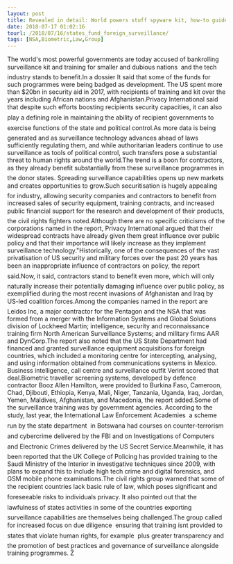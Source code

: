 ```yaml
---
layout: post
title: Revealed in detail: World powers stuff spyware kit, how-to guides in dodgy nations' pockets
date: 2018-07-17 01:02:16
tourl: /2018/07/16/states_fund_foreign_surveillance/
tags: [NSA,Biometric,Law,Group]
---
```

The world's most powerful governments are today accused of bankrolling surveillance kit and training for smaller and dubious nations  and the tech industry stands to benefit.In a dossier It said that some of the funds for such programmes were being badged as development. The US spent more than $20bn in security aid in 2017, with recipients of training and kit over the years including African nations and Afghanistan.Privacy International said that despite such efforts boosting recipients security capacities, it can also play a defining role in maintaining the ability of recipient governments to exercise functions of the state and political control.As more data is being generated and as surveillance technology advances ahead of laws sufficiently regulating them, and while authoritarian leaders continue to use surveillance as tools of political control, such transfers pose a substantial threat to human rights around the world.The trend is a boon for contractors, as they already benefit substantially from these surveillance programmes in the donor states. Spreading surveillance capabilities opens up new markets and creates opportunities to grow.Such securitisation is hugely appealing for industry, allowing security companies and contractors to benefit from increased sales of security equipment, training contracts, and increased public financial support for the research and development of their products, the civil rights fighters noted.Although there are no specific criticisms of the corporations named in the report, Privacy International argued that their widespread contracts have already given them great influence over public policy and that their importance will likely increase as they implement surveillance technology."Historically, one of the consequences of the vast privatisation of US security and military forces over the past 20 years has been an inappropriate influence of contractors on policy, the report said.Now, it said, contractors stand to benefit even more, which will only naturally increase their potentially damaging influence over public policy, as exemplified during the most recent invasions of Afghanistan and Iraq by US-led coalition forces.Among the companies named in the report are Leidos Inc, a major contractor for the Pentagon and the NSA that was formed from a merger with the Information Systems and Global Solutions division of Lockheed Martin; intelligence, security and reconnaissance training firm North American Surveillance Systems; and military firms AAR and DynCorp.The report also noted that the US State Department had financed and granted surveillance equipment acquisitions for foreign countries, which included a monitoring centre for intercepting, analysing, and using information obtained from communications systems in Mexico. Business intelligence, call centre and surveillance outfit Verint scored that deal.Biometric traveller screening systems, developed by defence contractor Booz Allen Hamilton, were provided to Burkina Faso, Cameroon, Chad, Djibouti, Ethiopia, Kenya, Mali, Niger, Tanzania, Uganda, Iraq, Jordan, Yemen, Maldives, Afghanistan, and Macedonia, the report added.Some of the surveillance training was by government agencies. According to the study, last year, the International Law Enforcement Academies  a scheme run by the state department  in Botswana had courses on counter-terrorism and cybercrime delivered by the FBI and on Investigations of Computers and Electronic Crimes delivered by the US Secret Service.Meanwhile, it has been reported that the UK College of Policing has provided training to the Saudi Ministry of the Interior in investigative techniques since 2009, with plans to expand this to include high tech crime and digital forensics, and GSM mobile phone examinations.The civil rights group warned that some of the recipient countries lack basic rule of law, which poses significant and foreseeable risks to individuals privacy. It also pointed out that the lawfulness of states activities in some of the countries exporting surveillance capabilities are themselves being challenged.The group called for increased focus on due diligence  ensuring that training isnt provided to states that violate human rights, for example  plus greater transparency and the promotion of best practices and governance of surveillance alongside training programmes. Ž